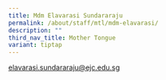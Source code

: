 ```yaml
---
title: Mdm Elavarasi Sundararaju
permalink: /about/staff/mtl/mdm-elavarasi/
description: ""
third_nav_title: Mother Tongue
variant: tiptap
---
```

[elavarasi.sundararaju@ejc.edu.sg](elavarasi.sundararaju@ejc.edu.sg)